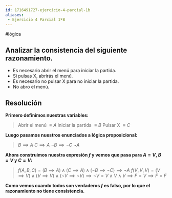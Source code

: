 ```yaml
---
id: 1716491727-ejercicio-4-parcial-1b
aliases:
 - Ejercicio 4 Parcial 1ºB
---
```


#lógica 
## Analizar la consistencia del siguiente razonamiento.

-  Es necesario abrir el menú para iniciar la partida.
-  Si pulsas X, abrirás el menú.
- Es necesario no pulsar X para no iniciar la partida.
- No abro el menú.

## Resolución

**Primero definimos nuestras variables:**

>Abrir el menú $\equiv A$
>Iniciar la partida $\equiv B$
>Pulsar X $\equiv C$

**Luego pasamos nuestros enunciados a lógica proposicional:**

>$B\implies A$
>$C \implies A$
> $\lnot B \implies \lnot C$
> $\lnot A$

**Ahora construimos nuestra expresión $f$ y vemos que pasa para $A = V$, $B = V$ y $C = V$:**

>$f(A,B,C) = (B \implies A) \land (C \implies A) \land ( \lnot B \implies \lnot C)  \implies \lnot A$
>$f(V,V,V) = (V \implies V) \land (V \implies V) \land ( \lnot V \implies \lnot V)  \implies \lnot V = V \land V \land V \implies F = V \implies F = F$

**Como vemos cuando todos son verdaderos $f$ es falso, por lo que el razonamiento no tiene consistencia.**